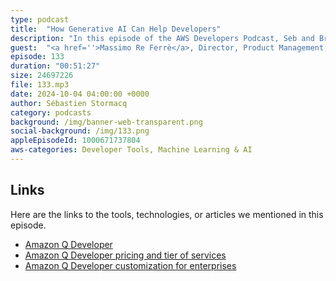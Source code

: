 ```yaml
---
type: podcast
title:  "How Generative AI Can Help Developers"
description: "In this episode of the AWS Developers Podcast, Seb and Brooke are joined by Massimo Refere, a senior principal product manager in the Amazon Q team. They discuss how generative AI can help developers and introduce Amazon Q Developer, a generative AI assistant for work. They explore the different capabilities of Amazon Q Developer, including troubleshooting, coding assistance, and task assignment. They also discuss the conversational coding experience and the ability to customize models based on an organization's codebase. The episode concludes with a discussion on how developers can get started with Amazon Q Developer. The conversation covers topics such as the overlap between Q business and Q Developer, customization and personalization, the challenges of demoing customizations, the minimum amount of code required for customization, evaluating customized models, data security and protection, and the future direction of Amazon Q Developer."
guest:  "<a href=''>Massimo Re Ferrè</a>, Director, Product Management, AWS, and <a href='https://www.linkedin.com/in/brookejamieson/'>Brooke Jamieson</a>, Developer Advocate, AWS."
episode: 133
duration: "00:51:27" 
size: 24697226
file: 133.mp3	
date: 2024-10-04 04:00:00 +0000
author: Sébastien Stormacq
category: podcasts
background: /img/banner-web-transparent.png
social-background: /img/133.png
appleEpisodeId: 1000671737804
aws-categories: Developer Tools, Machine Learning & AI
---
```


## Links

Here are the links to the tools, technologies, or articles we mentioned in this episode.

- [Amazon Q Developer](https://docs.aws.amazon.com/amazonq/latest/qdeveloper-ug/what-is.html)
- [Amazon Q Developer pricing and tier of services](https://aws.amazon.com/q/developer/pricing/)
- [Amazon Q Developer customization for enterprises](https://docs.aws.amazon.com/amazonq/latest/qdeveloper-ug/customizations-admin-activate.html)

